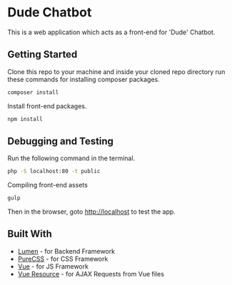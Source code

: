 #  Dude Chatbot

This is a web application which acts as a front-end for 'Dude' Chatbot.

## Getting Started

Clone this repo to your machine and inside your cloned repo directory run these commands for installing composer packages.

```bash
composer install
```

Install front-end packages.

```bash
npm install
```

## Debugging and Testing

Run the following command in the terminal.

```bash
php -S localhost:80 -t public
```

Compiling front-end assets

```bash
gulp
```

Then in the browser, goto [http://localhost](http://localhost) to test the app.

## Built With

* [Lumen](https://lumen.laravel.com) - for Backend Framework
* [PureCSS](http://purecss.io) - for CSS Framework
* [Vue](http://vuejs.org) - for JS Framework
* [Vue Resource](https://github.com/vuejs/vue-resource) - for AJAX Requests from Vue files
